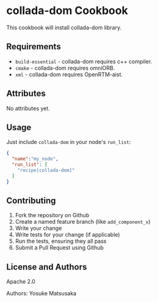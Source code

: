 collada-dom Cookbook
====================

This cookbook will install collada-dom library.

Requirements
------------

- `build-essential` - collada-dom requires c++ compiler.
- `cmake` - collada-dom requires omniORB.
- `xml` - collada-dom requires OpenRTM-aist.

Attributes
----------

No attributes yet.

Usage
-----

Just include `collada-dom` in your node's `run_list`:

```json
{
  "name":"my_node",
  "run_list": [
    "recipe[collada-dom]"
  ]
}
```

Contributing
------------

1. Fork the repository on Github
2. Create a named feature branch (like `add_component_x`)
3. Write your change
4. Write tests for your change (if applicable)
5. Run the tests, ensuring they all pass
6. Submit a Pull Request using Github

License and Authors
-------------------

Apache 2.0

Authors: Yosuke Matsusaka
